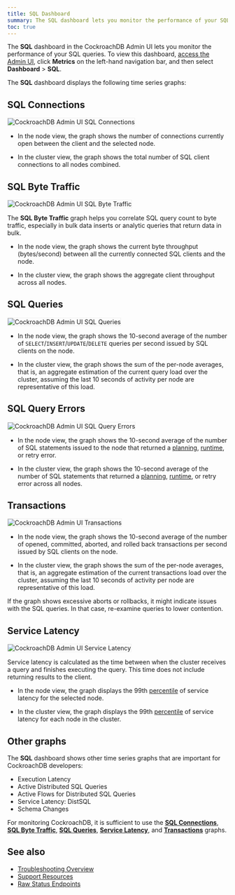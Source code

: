 ```yaml
---
title: SQL Dashboard
summary: The SQL dashboard lets you monitor the performance of your SQL queries.
toc: true
---
```


The **SQL** dashboard in the CockroachDB Admin UI lets you monitor the performance of your SQL queries. To view this dashboard, [access the Admin UI](admin-ui-access-and-navigate.html#access-the-admin-ui), click **Metrics** on the left-hand navigation bar, and then select **Dashboard** > **SQL**.


The **SQL** dashboard displays the following time series graphs:

## SQL Connections

<img src="{{ 'images/v2.1/admin_ui_sql_connections.png' | relative_url }}" alt="CockroachDB Admin UI SQL Connections" style="border:1px solid #eee;max-width:100%" />

- In the node view, the graph shows the number of connections currently open between the client and the selected node.

- In the cluster view, the graph shows the total number of SQL client connections to all nodes combined.

## SQL Byte Traffic

<img src="{{ 'images/v2.1/admin_ui_sql_byte_traffic.png' | relative_url }}" alt="CockroachDB Admin UI SQL Byte Traffic" style="border:1px solid #eee;max-width:100%" />

The **SQL Byte Traffic** graph helps you correlate SQL query count to byte traffic, especially in bulk data inserts or analytic queries that return data in bulk.

- In the node view, the graph shows the current byte throughput (bytes/second) between all the currently connected SQL clients and the node.

- In the cluster view, the graph shows the aggregate client throughput across all nodes.

## SQL Queries

<img src="{{ 'images/v2.1/admin_ui_sql_queries.png' | relative_url }}" alt="CockroachDB Admin UI SQL Queries" style="border:1px solid #eee;max-width:100%" />

- In the node view, the graph shows the 10-second average of the number of `SELECT`/`INSERT`/`UPDATE`/`DELETE` queries per second issued by SQL clients on the node.

- In the cluster view, the graph shows the sum of the per-node averages, that is, an aggregate estimation of the current query load over the cluster, assuming the last 10 seconds of activity per node are representative of this load.

## SQL Query Errors

<img src="{{ 'images/v2.1/admin_ui_sql_query_errors.png' | relative_url }}" alt="CockroachDB Admin UI SQL Query Errors" style="border:1px solid #eee;max-width:100%" />

- In the node view, the graph shows the 10-second average of the number of SQL statements issued to the node that returned a [planning](architecture/sql-layer.html#sql-parser-planner-executor),  [runtime](architecture/sql-layer.html#sql-parser-planner-executor), or retry error.

- In the cluster view, the graph shows the 10-second average of the number of SQL statements that returned a [planning](architecture/sql-layer.html#sql-parser-planner-executor),  [runtime](architecture/sql-layer.html#sql-parser-planner-executor), or retry error across all nodes.

## Transactions

<img src="{{ 'images/v2.1/admin_ui_transactions.png' | relative_url }}" alt="CockroachDB Admin UI Transactions" style="border:1px solid #eee;max-width:100%" />

- In the node view, the graph shows the 10-second average of the number of opened, committed, aborted, and rolled back transactions per second issued by SQL clients on the node.

- In the cluster view, the graph shows the sum of the per-node averages, that is, an aggregate estimation of the current transactions load over the cluster, assuming the last 10 seconds of activity per node are representative of this load.

If the graph shows excessive aborts or rollbacks, it might indicate issues with the SQL queries. In that case, re-examine queries to lower contention.

## Service Latency

<img src="{{ 'images/v2.1/admin_ui_service_latency_99_percentile.png' | relative_url }}" alt="CockroachDB Admin UI Service Latency" style="border:1px solid #eee;max-width:100%" />

Service latency is calculated as the time between when the cluster receives a query and finishes executing the query. This time does not include returning results to the client.

- In the node view, the graph displays the 99th [percentile](https://en.wikipedia.org/wiki/Percentile#The_normal_distribution_and_percentiles) of service latency for the selected node.

- In the cluster view, the graph displays the 99th [percentile](https://en.wikipedia.org/wiki/Percentile#The_normal_distribution_and_percentiles) of service latency for each node in the cluster.

## Other graphs

The **SQL** dashboard shows other time series graphs that are important for CockroachDB developers:

- Execution Latency
- Active Distributed SQL Queries
- Active Flows for Distributed SQL Queries
- Service Latency: DistSQL
- Schema Changes

For monitoring CockroachDB, it is sufficient to use the [**SQL Connections**](#sql-connections), [**SQL Byte Traffic**](#sql-byte-traffic), [**SQL Queries**](#sql-queries), [**Service Latency**](#service-latency), and [**Transactions**](#transactions) graphs.

## See also

- [Troubleshooting Overview](troubleshooting-overview.html)
- [Support Resources](support-resources.html)
- [Raw Status Endpoints](monitoring-and-alerting.html#raw-status-endpoints)
